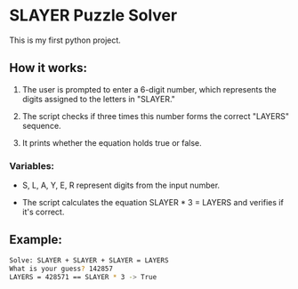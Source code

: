 # SLAYER Puzzle Solver

This is my first python project. 

## How it works:
1. The user is prompted to enter a 6-digit number, which represents the digits assigned to the letters in "SLAYER."

2. The script checks if three times this number forms the correct "LAYERS" sequence.

3. It prints whether the equation holds true or false.


### Variables:
- S, L, A, Y, E, R represent digits from the input number.

- The script calculates the equation SLAYER * 3 = LAYERS and verifies if it's correct.


## Example:
```bash
Solve: SLAYER + SLAYER + SLAYER = LAYERS
What is your guess? 142857
LAYERS = 428571 == SLAYER * 3 -> True
